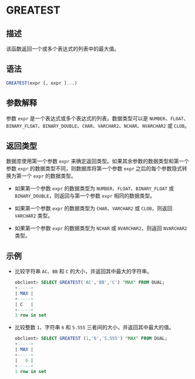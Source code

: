 GREATEST 
=============================



描述 
-----------------------

该函数返回一个或多个表达式的列表中的最大值。

语法 
-----------------------

```sql
GREATEST(expr [, expr ]...)
```



参数解释 
-------------------------

参数 `expr` 是一个表达式或多个表达式的列表。数据类型可以是 `NUMBER`、`FLOAT`、`BINARY_FLOAT`、`BINARY_DOUBLE`、`CHAR`、`VARCHAR2`、`NCHAR`、`NVARCHAR2` 或 `CLOB`。

返回类型 
-------------------------

数据库使用第一个参数 `expr` 来确定返回类型。如果其余参数的数据类型和第一个参数 `expr` 的数据类型不同，则数据库将第一个参数 `expr` 之后的每个参数隐式转换为第一个 `expr` 的数据类型。

* 如果第一个参数 `expr` 的数据类型为 `NUMBER`、`FLOAT`、`BINARY_FLOAT` 或 `BINARY_DOUBLE`，则返回与第一个参数 `expr` 相同的数据类型。

  

* 如果第一个参数 `expr` 的数据类型为 `CHAR`、`VARCHAR2` 或 `CLOB`，则返回 `VARCHAR2` 类型。

  

* 如果第一个参数 `expr` 的数据类型为 `NCHAR` 或 `NVARCHAR2`，则返回 `NVARCHAR2` 类型。

  




示例 
-----------------------

* 比较字符串 `AC`、`BB` 和 `C` 的大小，并返回其中最大的字符串。

  ```sql
  obclient> SELECT GREATEST('AC','BB','C') "MAX" FROM DUAL;
  +-----+
  | MAX |
  +-----+
  | C   |
  +-----+
  1 row in set
  ```

  

* 比较整数 `1`、字符串 `6` 和 `5.555` 三者间的大小，并返回其中最大的值。

  ```sql
  obclient> SELECT GREATEST (1,'6','5.555') "MAX" FROM DUAL;
  +-----+
  | MAX |
  +-----+
  |   6 |
  +-----+
  1 row in set
  ```

  



